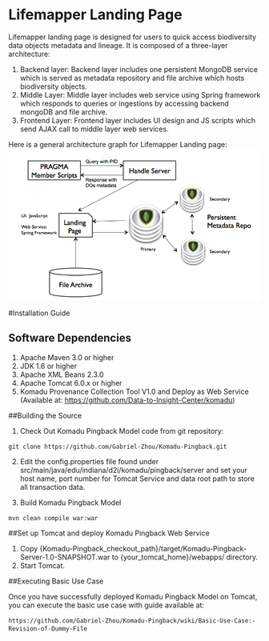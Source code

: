 # Lifemapper Landing Page

Lifemapper landing page is designed for users to quick access biodiversity data objects metadata and lineage. It is composed of a three-layer architecture:

1. Backend layer: Backend layer includes one persistent MongoDB service which is served as metadata repository and file archive which hosts biodiversity objects.
2. Middle Layer: Middle layer includes web service using Spring framework which responds to queries or ingestions by accessing backend mongoDB and file archive.
3. Frontend Layer: Frontend layer includes UI design and JS scripts which send AJAX call to middle layer web services.

Here is a general architecture graph for Lifemapper Landing page:
![alt tag](https://raw.githubusercontent.com/Gabriel-Zhou/LMLandingpage/master/docs/arclandingpage.png)


#Installation Guide

## Software Dependencies

1. Apache Maven 3.0 or higher
2. JDK 1.6 or higher
3. Apache XML Beans 2.3.0
4. Apache Tomcat 6.0.x or higher
5. Komadu Provenance Collection Tool V1.0 and Deploy as Web Service
(Available at: https://github.com/Data-to-Insight-Center/komadu)

##Building the Source
1. Check Out Komadu Pingback Model code from git repository:
```
git clone https://github.com/Gabriel-Zhou/Komadu-Pingback.git
```

2. Edit the config.properties file found under src/main/java/edu/indiana/d2i/komadu/pingback/server and set your host name, port number for Tomcat Service and data root path to store all transaction data.

3. Build Komadu Pingback Model
```
mvn clean compile war:war
```

##Set up Tomcat and deploy Komadu Pingback Web Service
1. Copy {Komadu-Pingback_checkout_path}/target/Komadu-Pingback-Server-1.0-SNAPSHOT.war to 
{your_tomcat_home}/webapps/ directory.
2. Start Tomcat.

##Executing Basic Use Case

Once you have successfully deployed Komadu Pingback Model on Tomcat, you can execute the basic use case with guide available at:
```
https://github.com/Gabriel-Zhou/Komadu-Pingback/wiki/Basic-Use-Case:-Revision-of-Dummy-File
```









